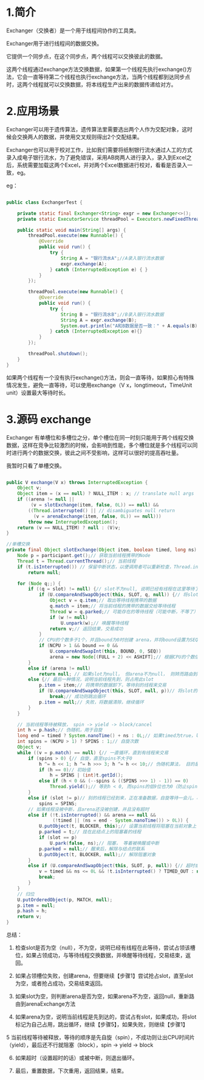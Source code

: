 # 1.简介

Exchanger（交换者）是一个用于线程间协作的工具类。

Exchanger用于进行线程间的数据交换。

它提供一个同步点，在这个同步点，两个线程可以交换彼此的数据。

这两个线程通过exchange方法交换数据，如果第一个线程先执行exchange()方法，它会一直等待第二个线程也执行exchange方法，当两个线程都到达同步点时，这两个线程就可以交换数据，将本线程生产出来的数据传递给对方。

# 2.应用场景

Exchanger可以用于遗传算法，遗传算法里需要选出两个人作为交配对象，这时候会交换两人的数据，并使用交叉规则得出2个交配结果。

Exchanger也可以用于校对工作，比如我们需要将纸制银行流水通过人工的方式录入成电子银行流水，为了避免错误，采用AB岗两人进行录入，录入到Excel之后，系统需要加载这两个Excel，并对两个Excel数据进行校对，看看是否录入一致，eg。

eg：

```Java

public class ExchangerTest {

    private static final Exchanger<String> exgr = new Exchanger<>();
    private static ExecutorService threadPool = Executors.newFixedThreadPool(2);

    public static void main(String[] args) {
        threadPool.execute(new Runnable() {
            @Override
            public void run() {
                try {
                    String A = "银行流水A";//A录入银行流水数据
                    exgr.exchange(A);
                } catch (InterruptedException e) { }
            }
        });

        threadPool.execute(new Runnable() {
            @Override
            public void run() {
                try {
                    String B = "银行流水B";//B录入银行流水数据
                    String A = exgr.exchange(B);
                    System.out.println("A和B数据是否一致：" + A.equals(B) + ", A录入的是：" + A + ", B录入的是：" + B);
                } catch (InterruptedException e){}
            }
        });

        threadPool.shutdown();
    }
}

```

如果两个线程有一个没有执行exchange()方法，则会一直等待，如果担心有特殊情况发生，避免一直等待，可以使用exchange（V x，longtimeout，TimeUnit unit）设置最大等待时长。

# 3.源码 exchange

Exchanger 有单槽位和多槽位之分，单个槽位在同一时刻只能用于两个线程交换数据，这样在竞争比较激烈的时候，会影响到性能，多个槽位就是多个线程可以同时进行两个的数据交换，彼此之间不受影响，这样可以很好的提高吞吐量。 

我暂时只看了单槽交换。

```Java

public V exchange(V x) throws InterruptedException {
    Object v;
    Object item = (x == null) ? NULL_ITEM : x; // translate null args
    if ((arena != null ||
         (v = slotExchange(item, false, 0L)) == null) &&
        ((Thread.interrupted() || // disambiguates null return
          (v = arenaExchange(item, false, 0L)) == null)))
        throw new InterruptedException();
    return (v == NULL_ITEM) ? null : (V)v;
}

//单槽交换
private final Object slotExchange(Object item, boolean timed, long ns) {
    Node p = participant.get();// 获取当前线程携带的Node
    Thread t = Thread.currentThread();// 当前线程
    if (t.isInterrupted()) // 保留中断状态，以便调用者可以重新检查，Thread.interrupted() 会清除中断状态标记
        return null;

    for (Node q;;) {
        if ((q = slot) != null) {// slot不为null, 说明已经有线程在这里等待了
            if (U.compareAndSwapObject(this, SLOT, q, null)) {// 将slot重新设置为null, CAS操作
                Object v = q.item;// 取出等待线程携带的数据
                q.match = item;// 将当前线程的携带的数据交给等待线程
                Thread w = q.parked;// 可能存在的等待线程（可能中断，不等了）
                if (w != null)
                    U.unpark(w);// 唤醒等待线程
                return v;// 返回结果，交易成功
            }
            // CPU的个数多于1个，并且bound为0时创建 arena，并将bound设置为SEQ大小
            if (NCPU > 1 && bound == 0 &&
                U.compareAndSwapInt(this, BOUND, 0, SEQ))
                arena = new Node[(FULL + 2) << ASHIFT];// 根据CPU的个数估计Node的数量
        }
        else if (arena != null)
            return null; // 如果slot为null， 但arena不为null， 则转而路由到arenaExchange方法
        else {// 最后一种情况，说明当前线程先到，则占用此slot
            p.item = item;// 将携带的数据卸下，等待别的线程来交易
            if (U.compareAndSwapObject(this, SLOT, null, p))// 将slot的设为当前线程携带的Node
                break;// 成功则跳出循环
            p.item = null;// 失败，将数据清除，继续循环
        }
    }

    // 当前线程等待被释放， spin -> yield -> block/cancel
    int h = p.hash;// 伪随机，用于自旋
    long end = timed ? System.nanoTime() + ns : 0L;// 如果timed为true，等待超时的时间点； 0表示没有设置超时
    int spins = (NCPU > 1) ? SPINS : 1;// 自旋次数
    Object v;
    while ((v = p.match) == null) {// 一直循环，直到有线程来交易
        if (spins > 0) {// 自旋，直至spins不大于0
            h ^= h << 1; h ^= h >>> 3; h ^= h << 10;// 伪随机算法， 目的是等h小于0（随机的）
            if (h == 0)// 初始值
                h = SPINS | (int)t.getId();
            else if (h < 0 && (--spins & ((SPINS >>> 1) - 1)) == 0)
                Thread.yield();// 等到h < 0, 而spins的低9位也为0（防止spins过大，CPU空转过久），让出CPU时间片，每一次等待有两次让出CPU的时机（SPINS >>> 1）
        }
        else if (slot != p)// 别的线程已经到来，正在准备数据，自旋等待一会儿，马上就好
            spins = SPINS;
		// 如果线程没被中断，且arena还没被创建，并且没有超时
        else if (!t.isInterrupted() && arena == null &&
                 (!timed || (ns = end - System.nanoTime()) > 0L)) {
            U.putObject(t, BLOCKER, this);// 设置当前线程将阻塞在当前对象上
            p.parked = t;// 挂在此结点上的阻塞着的线程
            if (slot == p)
                U.park(false, ns);// 阻塞， 等着被唤醒或中断
            p.parked = null;// 醒来后，解除与结点的联系
            U.putObject(t, BLOCKER, null);// 解除阻塞对象
        }
        else if (U.compareAndSwapObject(this, SLOT, p, null)) {// 超时或其他（取消），给其他线程腾出slot
            v = timed && ns <= 0L && !t.isInterrupted() ? TIMED_OUT : null;
            break;
        }
    }
	// 归位
    U.putOrderedObject(p, MATCH, null);
    p.item = null;
    p.hash = h;
    return v;
}

```

总结：

1. 检查slot是否为空（null），不为空，说明已经有线程在此等待，尝试占领该槽位，如果占领成功，与等待线程交换数据，并唤醒等待线程，交易结束，返回。

2. 如果占领槽位失败，创建arena，但要继续【步骤1】尝试抢占slot，直至slot为空，或者抢占成功，交易结束返回。

3. 如果slot为空，则判断arena是否为空，如果arena不为空，返回null，重新路由到arenaExchange方法

4. 如果arena为空，说明当前线程是先到达的，尝试占有slot，如果成功，将slot标记为自己占用，跳出循环，继续【步骤5】，如果失败，则继续【步骤1】

5 当前线程等待被释放，等待的顺序是先自旋（spin），不成功则让出CPU时间片（yield），最后还不行就阻塞（block），spin -> yield -> block

6. 如果超时（设置超时的话）或被中断，则退出循环。

7. 最后，重置数据，下次重用，返回结果，结束。